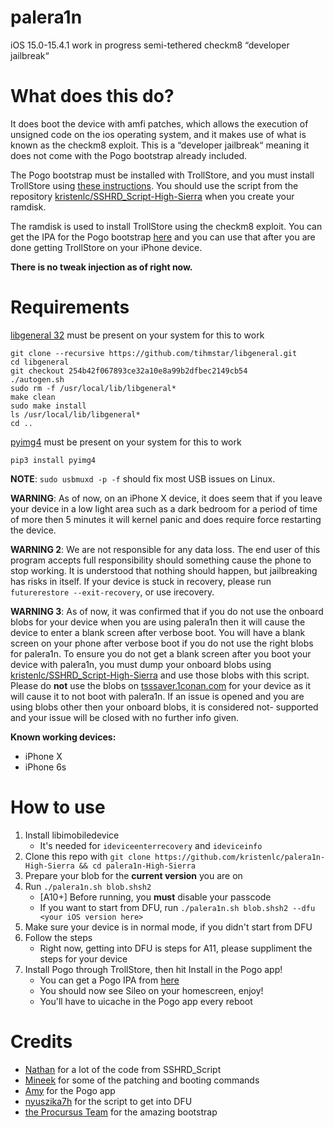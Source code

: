 # palera1n
iOS 15.0-15.4.1 work in progress semi-tethered checkm8 “developer jailbreak“

# What does this do?
It does boot the device with amfi patches, which allows the execution of unsigned code on the ios operating system, and it makes use of what is known as the checkm8 exploit. This is a “developer jailbreak“ meaning it does not come with the Pogo bootstrap already included.

The Pogo bootstrap must be installed with TrollStore, and you must install TrollStore using [these instructions](https://github.com/opa334/TrollStore/blob/main/install_with_sshrd.md). You should use the script from the repository [kristenlc/SSHRD_Script-High-Sierra](https://github.com/kristenlc/SSHRD_Script-High-Sierra) when you create your ramdisk.

The ramdisk is used to install TrollStore using the checkm8 exploit. You can get the IPA for the Pogo bootstrap [here](https://nightly.link/elihwyma/Pogo/workflows/build/main/Pogo.zip) and you can use that after you are done getting TrollStore on your iPhone device.

**There is no tweak injection as of right now.**

# Requirements
[libgeneral 32](https://github.com/tihmstar/libgeneral/tree/254b42f067893ce32a10e8a99b2dfbec2149cb54) must be present on your system for this to work
```
git clone --recursive https://github.com/tihmstar/libgeneral.git
cd libgeneral
git checkout 254b42f067893ce32a10e8a99b2dfbec2149cb54
./autogen.sh
sudo rm -f /usr/local/lib/libgeneral*
make clean
sudo make install
ls /usr/local/lib/libgeneral*
cd ..
```
[pyimg4](https://github.com/m1stadev/PyIMG4) must be present on your system for this to work
```
pip3 install pyimg4
```

**NOTE**: `sudo usbmuxd -p -f` should fix most USB issues on Linux.

<!-- **WARNING**: As of now, this is pretty unstable (atleast just on A11). On my A11 device, it has the deep sleep bug while booted with palera1n, and will kernel panic, or just not wake up until force rebooted, about a minute after being in sleep mode. Patching AMFI also seems to log you out of iCloud? -->

**WARNING**: As of now, on an iPhone X device, it does seem that if you leave your device in a low light area such as a dark bedroom for a period of time of more then 5 minutes it will kernel panic and does require force restarting the device.

**WARNING 2**: We are not responsible for any data loss. The end user of this program accepts full responsibility should something cause the phone to stop working. It is understood that nothing should happen, but jailbreaking has risks in itself. If your device is stuck in recovery, please run `futurerestore --exit-recovery`, or use irecovery.

**WARNING 3**: As of now, it was confirmed that if you do not use the onboard blobs for your device when you are using palera1n then it will cause the device to enter a blank screen after verbose boot. You will have a blank screen on your phone after verbose boot if you do not use the right blobs for palera1n. To ensure you do not get a blank screen after you boot your device with palera1n, you must dump your onboard blobs using [kristenlc/SSHRD_Script-High-Sierra](https://github.com/kristenlc/SSHRD_Script-High-Sierra) and use those blobs with this script. Please do **not** use the blobs on [tsssaver.1conan.com](https://tsssaver.1conan.com/v2/) for your device as it will cause it to not boot with palera1n. If an issue is opened and you are using blobs other then your onboard blobs, it is considered not- supported and your issue will be closed with no further info given.

**Known working devices:**
- iPhone X
- iPhone 6s

# How to use
1. Install libimobiledevice
    - It's needed for `ideviceenterrecovery` and `ideviceinfo`
2. Clone this repo with `git clone https://github.com/kristenlc/palera1n-High-Sierra && cd palera1n-High-Sierra`
3. Prepare your blob for the **current version** you are on
4. Run `./palera1n.sh blob.shsh2`
    - \[A10+\] Before running, you **must** disable your passcode
    - If you want to start from DFU, run `./palera1n.sh blob.shsh2 --dfu <your iOS version here>`
5. Make sure your device is in normal mode, if you didn't start from DFU
6. Follow the steps
    - Right now, getting into DFU is steps for A11, please suppliment the steps for your device
7. Install Pogo through TrollStore, then hit Install in the Pogo app!
    - You can get a Pogo IPA from [here](https://nightly.link/elihwyma/Pogo/workflows/build/main/Pogo.zip)
    - You should now see Sileo on your homescreen, enjoy!
    - You'll have to uicache in the Pogo app every reboot

# Credits
- [Nathan](https://github.com/verygenericname) for a lot of the code from SSHRD_Script
- [Mineek](https://github.com/mineek) for some of the patching and booting commands
- [Amy](https://github.com/elihwyma) for the Pogo app
- [nyuszika7h](https://github.com/nyuszika7h) for the script to get into DFU
- [the Procursus Team](https://github.com/ProcursusTeam) for the amazing bootstrap
